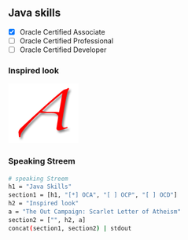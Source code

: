 ## Java skills

- [x] Oracle Certified Associate
- [ ] Oracle Certified Professional
- [ ] Oracle Certified Developer

### Inspired look

[![The Out Campaign: Scarlet Letter of Atheism](scarlet_a.png)](https://kironia.github.io/kironia/ "Java skills &#124; Kironia")

### Speaking Streem

```sh
# speaking Streem
h1 = "Java Skills"
section1 = [h1, "[*] OCA", "[ ] OCP", "[ ] OCD"]
h2 = "Inspired look"
a = "The Out Campaign: Scarlet Letter of Atheism"
section2 = ["", h2, a]
concat(section1, section2) | stdout
```
